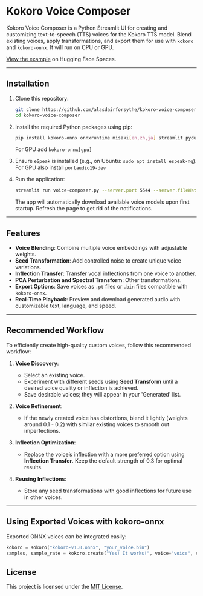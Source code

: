 # Kokoro Voice Composer

Kokoro Voice Composer is a Python Streamlit UI for creating and customizing text-to-speech (TTS) voices for the Kokoro TTS model. Blend existing voices, apply transformations, and export them for use with `kokoro` and `kokoro-onnx`. It will run on CPU or GPU.

[View the example](https://huggingface.co/spaces/alasdairforsythe/kokoro-voice-composer) on Hugging Face Spaces.

---

## Installation

1. Clone this repository:
   ```bash
   git clone https://github.com/alasdairforsythe/kokoro-voice-composer.git
   cd kokoro-voice-composer
   ```

2. Install the required Python packages using pip:
   ```bash
   pip install kokoro-onnx onnxruntime misaki[en,zh,ja] streamlit pydub soundfile torch numpy ordered_set pypinyin cn2an jieba fugashi jaconv mojimoji
   ```
   For GPU add `kokoro-onnx[gpu]`

3. Ensure `eSpeak` is installed (e.g., on Ubuntu: `sudo apt install espeak-ng`).
   For GPU also install `portaudio19-dev`

4. Run the application:
   ```bash
   streamlit run voice-composer.py --server.port 5544 --server.fileWatcherType none
   ```
   The app will automatically download available voice models upon first startup. Refresh the page to get rid of the notifications.

---

## Features
- **Voice Blending**: Combine multiple voice embeddings with adjustable weights.
- **Seed Transformation**: Add controlled noise to create unique voice variations.
- **Inflection Transfer**: Transfer vocal inflections from one voice to another.
- **PCA Perturbation and Spectral Transform**: Other transformations.
- **Export Options**: Save voices as `.pt` files or `.bin` files compatible with `kokoro-onnx`.
- **Real-Time Playback**: Preview and download generated audio with customizable text, language, and speed.

---

## Recommended Workflow

To efficiently create high-quality custom voices, follow this recommended workflow:

1. **Voice Discovery**:
   - Select an existing voice.
   - Experiment with different seeds using **Seed Transform** until a desired voice quality or inflection is achieved.
   - Save desirable voices; they will appear in your 'Generated' list.

2. **Voice Refinement**:
   - If the newly created voice has distortions, blend it lightly (weights around 0.1 - 0.2) with similar existing voices to smooth out imperfections.

3. **Inflection Optimization**:
   - Replace the voice’s inflection with a more preferred option using **Inflection Transfer**. Keep the default strength of 0.3 for optimal results.

4. **Reusing Inflections**:
   - Store any seed transformations with good inflections for future use in other voices.

---

## Using Exported Voices with kokoro-onnx

Exported ONNX voices can be integrated easily:

```python
kokoro = Kokoro("kokoro-v1.0.onnx", "your_voice.bin")
samples, sample_rate = kokoro.create("Yes! It works!", voice="voice", speed=1.0, lang="en-us")
```

## License

This project is licensed under the [MIT License](LICENSE).
